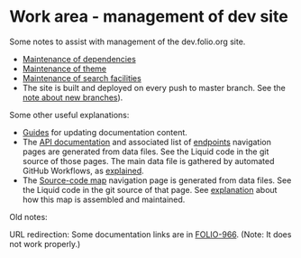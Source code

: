# Work area - management of dev site

Some notes to assist with management of the dev.folio.org site.

* [Maintenance of dependencies](maintain-dependencies.md)
* [Maintenance of theme](maintain-theme.md)
* [Maintenance of search facilities](maintain-search.md)
* The site is built and deployed on every push to master branch. See the [note about new branches](../README.md#deployment)).

Some other useful explanations:
* [Guides](https://dev.folio.org/faqs/#developer-documentation) for updating documentation content.
* The [API documentation](https://dev.folio.org/reference/api/) and associated list of [endpoints](https://dev.folio.org/reference/api/endpoints/) navigation pages are generated from data files. See the Liquid code in the git source of those pages. The main data file is gathered by automated GitHub Workflows, as [explained](https://dev.folio.org/reference/api/#explain-gather-config).
* The [Source-code map](https://dev.folio.org/source-code/map/) navigation page is generated from data files. See the Liquid code in the git source of that page. See [explanation](https://dev.folio.org/source-code/map/#further-information) about how this map is assembled and maintained.

Old notes:

URL redirection: Some documentation links are in [FOLIO-966](https://issues.folio.org/browse/FOLIO-966).
(Note: It does not work properly.)


